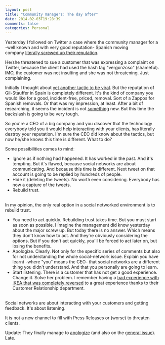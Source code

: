 ```yaml
---
layout: post
title: "Community managers: The day after"
date: 2014-02-03T19:28:39
comments: false
categories: Personal
---
```


Yesterday I followed on Twitter a case where the community manager for a -well known and with very good reputation- Spanish moving company&nbsp;<a href="https://twitter.com/outononet/status/428975133315694592">literally screwed up their reputation</a>.


He/she threatened to sue a customer that was expressing a complaint on Twitter, because the client had used the hash tag "vergonzoso" (shameful). IMO, the customer was not insulting and she was not threatening. Just complaining.


Initially I thought about <a href="http://www.abc.es/tecnologia/redes/20131013/abci-media-markt-desfile-201310131846.html">yet another tactic to be viral</a>. But the reputation of Gil-Stauffer in Spain is completely different. It's the kind of company you would like for a good, incident-free, priced, removal. Sort of a Zappos for Spanish removals. Or that was my impression, at least. After a bit of researching, it seems the incident is not <a href="https://twitter.com/Politea2012/status/429048697289060352/photo/1">something</a> new. But this time the backslash is going to be very tough.


So you're a CEO of a big company and you discover that the technology everybody told you it would help interacting with your clients, has literally destroy your reputation. I'm sure the CEO did know about the tactics, but now he/she knows this time is different. What to do?


Some possibilities comes to mind:



<ul><li>Ignore as if nothing had happened. It has worked in the past. And&nbsp;it's tempting. But it's flawed, because social networks are about communicating. And because this time is different. Next tweet on that account is going to be replied by hundreds of people.</li><li>Hide it (deleting the tweets). No worth even considering. Everybody has now a capture of the tweets.</li><li>Rebuild trust.</li></ul><br />In my opinion, the only real option in a social networked environment is to rebuild trust.


<ul><li>You need to act quickly. Rebuilding trust takes time. But you must start as soon as possible. I imagine the management did know yesterday about the major screw up. But today there is no answer. Which means they don't know how to act. And they're obviously considering the options. But if you don't act quickly, you'll be forced to act later on, but losing the benefits.</li><li>Apologize. Clearly. Not only for the specific series of comments but also for not understanding the whole social-network issue. Explain you have learnt -where "you" means the CEO- that social networks are a different thing you didn't understand. And that you personally are going to learn.</li><li>Start listening. There is a customer that has not get a good experience. Change it. Solve her problem. I remember having a <a href="http://gonfva.blogspot.co.uk/2013/07/ikea-vs-greenwich.html">bad experience with IKEA that was completely reversed</a>&nbsp;to a great experience thanks to their Customer Relationship department.</li></ul><br />Social networks are about interacting with your customers and getting feedback. It's about listening.


It is not a new channel to fill with Press Releases or (worse) to threaten clients.


Update: They finally manage to <a href="https://twitter.com/Gil_Stauffer/status/429721421552439296">apologize</a>&nbsp;(and also on the <a href="https://twitter.com/Gil_Stauffer/status/429722121724366848">general issue</a>). Late.
